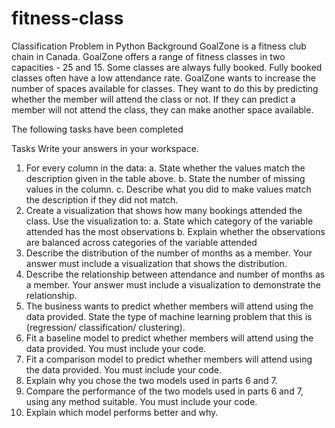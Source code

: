 # fitness-class
Classification Problem in Python
Background
GoalZone is a fitness club chain in Canada.
GoalZone offers a range of fitness classes in two capacities - 25 and 15.
Some classes are always fully booked. Fully booked classes often have a low attendance rate.
GoalZone wants to increase the number of spaces available for classes.
They want to do this by predicting whether the member will attend the class or not.
If they can predict a member will not attend the class, they can make another space
available.

The following tasks have been completed

Tasks
Write your answers in your workspace.
1. For every column in the data:
a. State whether the values match the description given in the table above.
b. State the number of missing values in the column.
c. Describe what you did to make values match the description if they did not
match.
2. Create a visualization that shows how many bookings attended the class. Use the
visualization to:
a. State which category of the variable attended has the most observations
b. Explain whether the observations are balanced across categories of the
variable attended
3. Describe the distribution of the number of months as a member. Your answer must
include a visualization that shows the distribution.
4. Describe the relationship between attendance and number of months as a member.
Your answer must include a visualization to demonstrate the relationship.
5. The business wants to predict whether members will attend using the data provided.
State the type of machine learning problem that this is (regression/ classification/
clustering).
6. Fit a baseline model to predict whether members will attend using the data provided.
You must include your code.
7. Fit a comparison model to predict whether members will attend using the data
provided. You must include your code.
8. Explain why you chose the two models used in parts 6 and 7.
9. Compare the performance of the two models used in parts 6 and 7, using any method
suitable. You must include your code.
10. Explain which model performs better and why.
